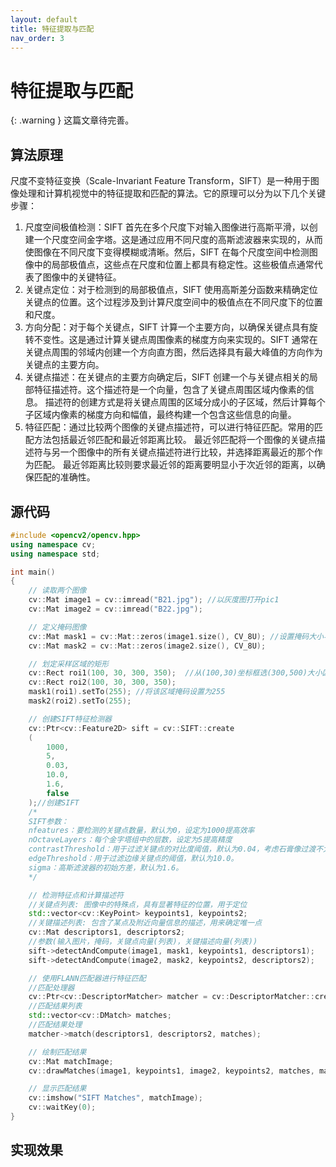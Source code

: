 ```yaml
---
layout: default
title: 特征提取与匹配
nav_order: 3
---
```


# 特征提取与匹配

{: .warning }
这篇文章待完善。

## 算法原理

尺度不变特征变换（Scale-Invariant Feature Transform，SIFT）是一种用于图像处理和计算机视觉中的特征提取和匹配的算法。它的原理可以分为以下几个关键步骤：

1. 尺度空间极值检测：SIFT 首先在多个尺度下对输入图像进行高斯平滑，以创建一个尺度空间金字塔。这是通过应用不同尺度的高斯滤波器来实现的，从而使图像在不同尺度下变得模糊或清晰。然后，SIFT 在每个尺度空间中检测图像中的局部极值点，这些点在尺度和位置上都具有稳定性。这些极值点通常代表了图像中的关键特征。
2. 关键点定位：对于检测到的局部极值点，SIFT 使用高斯差分函数来精确定位关键点的位置。这个过程涉及到计算尺度空间中的极值点在不同尺度下的位置和尺度。
3. 方向分配：对于每个关键点，SIFT 计算一个主要方向，以确保关键点具有旋转不变性。这是通过计算关键点周围像素的梯度方向来实现的。SIFT 通常在关键点周围的邻域内创建一个方向直方图，然后选择具有最大峰值的方向作为关键点的主要方向。
4. 关键点描述：在关键点的主要方向确定后，SIFT 创建一个与关键点相关的局部特征描述符。这个描述符是一个向量，包含了关键点周围区域内像素的信息。
描述符的创建方式是将关键点周围的区域分成小的子区域，然后计算每个子区域内像素的梯度方向和幅值，最终构建一个包含这些信息的向量。
5. 特征匹配：通过比较两个图像的关键点描述符，可以进行特征匹配。常用的匹配方法包括最近邻匹配和最近邻距离比较。
最近邻匹配将一个图像的关键点描述符与另一个图像中的所有关键点描述符进行比较，并选择距离最近的那个作为匹配。
最近邻距离比较则要求最近邻的距离要明显小于次近邻的距离，以确保匹配的准确性。

## 源代码

```cpp
#include <opencv2/opencv.hpp>
using namespace cv;
using namespace std;

int main() 
{
    // 读取两个图像
    cv::Mat image1 = cv::imread("B21.jpg"); //以灰度图打开pic1
    cv::Mat image2 = cv::imread("B22.jpg");

    // 定义掩码图像
    cv::Mat mask1 = cv::Mat::zeros(image1.size(), CV_8U); //设置掩码大小与图片等大，且全部置零
    cv::Mat mask2 = cv::Mat::zeros(image2.size(), CV_8U);

    // 划定采样区域的矩形
    cv::Rect roi1(100, 30, 300, 350);  //从(100,30)坐标框选(300,500)大小区域作为采样区
    cv::Rect roi2(100, 30, 300, 350);
    mask1(roi1).setTo(255); //将该区域掩码设置为255
    mask2(roi2).setTo(255);

    // 创建SIFT特征检测器
    cv::Ptr<cv::Feature2D> sift = cv::SIFT::create
    (
        1000,
        5,
        0.03,
        10.0,
        1.6,
        false
    );//创建SIFT
    /*
    SIFT参数：
    nfeatures：要检测的关键点数量，默认为0，设定为1000提高效率
    nOctaveLayers：每个金字塔组中的层数，设定为5提高精度
    contrastThreshold：用于过滤关键点的对比度阈值，默认为0.04，考虑石膏像过渡不太明显，略微降低至0.03。
    edgeThreshold：用于过滤边缘关键点的阈值，默认为10.0。
    sigma：高斯滤波器的初始方差，默认为1.6。
    */

    // 检测特征点和计算描述符
    //关键点列表: 图像中的特殊点，具有显著特征的位置，用于定位
    std::vector<cv::KeyPoint> keypoints1, keypoints2; 
    //关键描述列表: 包含了某点及附近向量信息的描述，用来确定唯一点
    cv::Mat descriptors1, descriptors2;               
    //参数(输入图片，掩码，关键点向量(列表)，关键描述向量(列表))
    sift->detectAndCompute(image1, mask1, keypoints1, descriptors1); 
    sift->detectAndCompute(image2, mask2, keypoints2, descriptors2);

    // 使用FLANN匹配器进行特征匹配
    //匹配处理器
    cv::Ptr<cv::DescriptorMatcher> matcher = cv::DescriptorMatcher::create(cv::DescriptorMatcher::FLANNBASED); 
    //匹配结果列表
    std::vector<cv::DMatch> matches;    
    //匹配结果处理
    matcher->match(descriptors1, descriptors2, matches);

    // 绘制匹配结果
    cv::Mat matchImage;
    cv::drawMatches(image1, keypoints1, image2, keypoints2, matches, matchImage);

    // 显示匹配结果
    cv::imshow("SIFT Matches", matchImage);
    cv::waitKey(0);  
}
```

## 实现效果
